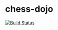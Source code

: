 # chess-dojo

[![Build Status](https://travis-ci.org/jproyo/chess-dojo.svg?branch=master)](https://travis-ci.org/jproyo/chess-dojo.svg?branch=master)
